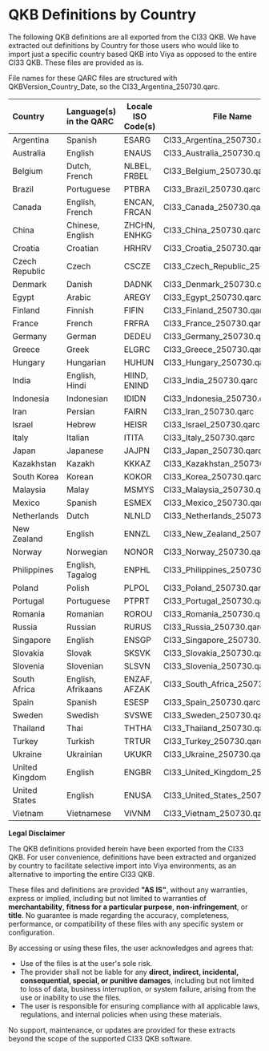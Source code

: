 # QKB Definitions by Country

The following QKB definitions are all exported from the CI33 QKB.  We have extracted out definitions by Country for those users who would like to import just a specific country based QKB into Viya as opposed to the entire CI33 QKB.  These files are provided as is.

File names for these QARC files are structured with QKBVersion_Country_Date, so the CI33_Argentina_250730.qarc.



| Country        | Language(s) in the QARC | Locale ISO Code(s) | File Name                       |
| :------------- | :---------------------- | ------------------ | ------------------------------- |
| Argentina      | Spanish                 | ESARG              | CI33_Argentina_250730.qarc      |
| Australia      | English                 | ENAUS              | CI33_Australia_250730.qarc      |
| Belgium        | Dutch, French           | NLBEL, FRBEL       | CI33_Belgium_250730.qarc        |
| Brazil         | Portuguese              | PTBRA              | CI33_Brazil_250730.qarc         |
| Canada         | English, French         | ENCAN, FRCAN       | CI33_Canada_250730.qarc         |
| China          | Chinese, English        | ZHCHN, ENHKG       | CI33_China_250730.qarc          |
| Croatia        | Croatian                | HRHRV              | CI33_Croatia_250730.qarc        |
| Czech Republic | Czech                   | CSCZE              | CI33_Czech_Republic_250730.qarc |
| Denmark        | Danish                  | DADNK              | CI33_Denmark_250730.qarc        |
| Egypt          | Arabic                  | AREGY              | CI33_Egypt_250730.qarc          |
| Finland        | Finnish                 | FIFIN              | CI33_Finland_250730.qarc        |
| France         | French                  | FRFRA              | CI33_France_250730.qarc         |
| Germany        | German                  | DEDEU              | CI33_Germany_250730.qarc        |
| Greece         | Greek                   | ELGRC              | CI33_Greece_250730.qarc         |
| Hungary        | Hungarian               | HUHUN              | CI33_Hungary_250730.qarc        |
| India          | English, Hindi          | HIIND, ENIND       | CI33_India_250730.qarc          |
| Indonesia      | Indonesian              | IDIDN              | CI33_Indonesia_250730.qarc      |
| Iran           | Persian                 | FAIRN              | CI33_Iran_250730.qarc           |
| Israel         | Hebrew                  | HEISR              | CI33_Israel_250730.qarc         |
| Italy          | Italian                 | ITITA              | CI33_Italy_250730.qarc          |
| Japan          | Japanese                | JAJPN              | CI33_Japan_250730.qarc          |
| Kazakhstan     | Kazakh                  | KKKAZ              | CI33_Kazakhstan_250730.qarc     |
| South Korea    | Korean                  | KOKOR              | CI33_Korea_250730.qarc          |
| Malaysia       | Malay                   | MSMYS              | CI33_Malaysia_250730.qarc       |
| Mexico         | Spanish                 | ESMEX              | CI33_Mexico_250730.qarc         |
| Netherlands    | Dutch                   | NLNLD              | CI33_Netherlands_250730.qarc    |
| New Zealand    | English                 | ENNZL              | CI33_New_Zealand_250730.qarc    |
| Norway         | Norwegian               | NONOR              | CI33_Norway_250730.qarc         |
| Philippines    | English, Tagalog        | ENPHL              | CI33_Philippines_250730.qarc    |
| Poland         | Polish                  | PLPOL              | CI33_Poland_250730.qarc         |
| Portugal       | Portuguese              | PTPRT              | CI33_Portugal_250730.qarc       |
| Romania        | Romanian                | ROROU              | CI33_Romania_250730.qarc        |
| Russia         | Russian                 | RURUS              | CI33_Russia_250730.qarc         |
| Singapore      | English                 | ENSGP              | CI33_Singapore_250730.qarc      |
| Slovakia       | Slovak                  | SKSVK              | CI33_Slovakia_250730.qarc       |
| Slovenia       | Slovenian               | SLSVN              | CI33_Slovenia_250730.qarc       |
| South Africa   | English, Afrikaans      | ENZAF, AFZAK       | CI33_South_Africa_250730.qarc   |
| Spain          | Spanish                 | ESESP              | CI33_Spain_250730.qarc          |
| Sweden         | Swedish                 | SVSWE              | CI33_Sweden_250730.qarc         |
| Thailand       | Thai                    | THTHA              | CI33_Thailand_250730.qarc       |
| Turkey         | Turkish                 | TRTUR              | CI33_Turkey_250730.qarc         |
| Ukraine        | Ukrainian               | UKUKR              | CI33_Ukraine_250730.qarc        |
| United Kingdom | English                 | ENGBR              | CI33_United_Kingdom_250730.qarc |
| United States  | English                 | ENUSA              | CI33_United_States_250730.qarc  |
| Vietnam        | Vietnamese              | VIVNM              | CI33_Vietnam_250730.qarc        |

**Legal Disclaimer**

The QKB definitions provided herein have been exported from the CI33 QKB. For user convenience, definitions have been extracted and organized by country to facilitate selective import into Viya environments, as an alternative to importing the entire CI33 QKB.

These files and definitions are provided **"AS IS"**, without any warranties, express or implied, including but not limited to warranties of **merchantability**, **fitness for a particular purpose**, **non-infringement**, or **title**. No guarantee is made regarding the accuracy, completeness, performance, or compatibility of these files with any specific system or configuration.

By accessing or using these files, the user acknowledges and agrees that:

- Use of the files is at the user's sole risk.
- The provider shall not be liable for any **direct, indirect, incidental, consequential, special, or punitive damages**, including but not limited to loss of data, business interruption, or system failure, arising from the use or inability to use the files.
- The user is responsible for ensuring compliance with all applicable laws, regulations, and internal policies when using these materials.

No support, maintenance, or updates are provided for these extracts beyond the scope of the supported CI33 QKB software.
